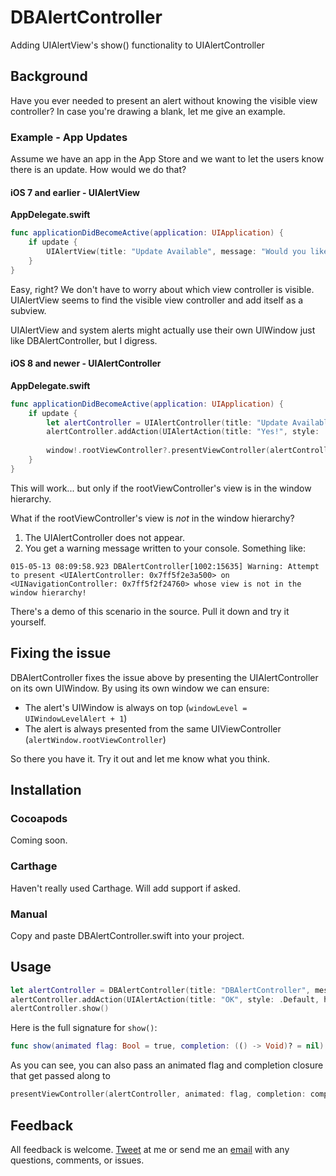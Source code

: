 # DBAlertController
Adding UIAlertView's show() functionality to UIAlertController

## Background
Have you ever needed to present an alert without knowing the visible view controller? In case you're drawing a blank, let me give an example.

### Example - App Updates
Assume we have an app in the App Store and we want to let the users know there is an update. How would we do that?

#### iOS 7 and earlier - UIAlertView
**AppDelegate.swift**
```swift
func applicationDidBecomeActive(application: UIApplication) {
    if update {
        UIAlertView(title: "Update Available", message: "Would you like to update your app?", delegate: self, cancelButtonTitle: "Yes!").show()
    }
}
```
Easy, right? We don't have to worry about which view controller is visible. UIAlertView seems to find the visible view controller and add itself as a subview. 

UIAlertView and system alerts might actually use their own UIWindow just like DBAlertController, but I digress.

#### iOS 8 and newer - UIAlertController
**AppDelegate.swift**
```swift
func applicationDidBecomeActive(application: UIApplication) {
    if update {
        let alertController = UIAlertController(title: "Update Available", message: "Would you like to update your app?", preferredStyle: .Alert)
        alertController.addAction(UIAlertAction(title: "Yes!", style: .Default, handler: nil))
    
        window!.rootViewController?.presentViewController(alertController, animated: true, completion: nil)
    }
}
```
This will work... but only if the rootViewController's view is in the window hierarchy.

What if the rootViewController's view is *not* in the window hierarchy?

1. The UIAlertController does not appear.
2. You get a warning message written to your console. Something like:
```
015-05-13 08:09:58.923 DBAlertController[1002:15635] Warning: Attempt to present <UIAlertController: 0x7ff5f2e3a500> on <UINavigationController: 0x7ff5f2f24760> whose view is not in the window hierarchy!
```

There's a demo of this scenario in the source. Pull it down and try it yourself.

## Fixing the issue
DBAlertController fixes the issue above by presenting the UIAlertController on its own UIWindow. By using its own window we can ensure:

* The alert's UIWindow is always on top (`windowLevel = UIWindowLevelAlert + 1`)
* The alert is always presented from the same UIViewController (`alertWindow.rootViewController`)

So there you have it. Try it out and let me know what you think.

## Installation

### Cocoapods
Coming soon.

### Carthage
Haven't really used Carthage. Will add support if asked.

### Manual
Copy and paste DBAlertController.swift into your project.

## Usage
```swift
let alertController = DBAlertController(title: "DBAlertController", message: "Hello World!", preferredStyle: .Alert)
alertController.addAction(UIAlertAction(title: "OK", style: .Default, handler: nil))
alertController.show()
```
Here is the full signature for `show()`:
```swift
func show(animated flag: Bool = true, completion: (() -> Void)? = nil)
```
As you can see, you can also pass an animated flag and completion closure that get passed along to
```swift
presentViewController(alertController, animated: flag, completion: completion)
```

## Feedback
All feedback is welcome. [Tweet](https://twitter.com/dbettermann "@dbettermann") at me or send me an [email](mailto:dylan.bettermann@gmail.com) with any questions, comments, or issues.
